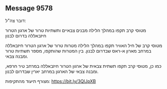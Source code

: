 ## Message 9578

דובר צה"ל:

מטוסי קרב תקפו במהלך הלילה מבנים צבאיים ותשתיות טרור של ארגון הטרור חיזבאללה בדרום לבנון

מטוסי קרב של חיל האוויר תקפו במהלך הלילה מטרות טרור של ארגון הטרור חיזבאללה במרחב מארון א-ראס שבדרום לבנון. בין המטרות שהותקפו, מספר תשתיות טרור ומבנה צבאי.

כמו כן, מטוסי קרב תקפו תשתית צבאית של ארגון הטרור חיזבאללה במרחב טיר חרפא, ומבנה צבאי של הארגון במרחב יארין שבדרום לבנון.

מצורף תיעוד מהתקיפות: https://bit.ly/3QlJpXB

